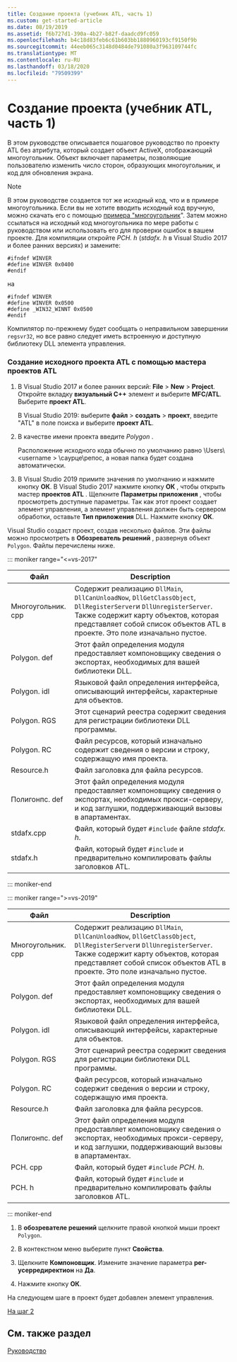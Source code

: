 ```yaml
---
title: Создание проекта (учебник ATL, часть 1)
ms.custom: get-started-article
ms.date: 08/19/2019
ms.assetid: f6b727d1-390a-4b27-b82f-daadcd9fc059
ms.openlocfilehash: b4c18d83feb6c61b603bb1880960193cf9150f9b
ms.sourcegitcommit: 44eeb065c3148d0484de791080a3f963109744fc
ms.translationtype: MT
ms.contentlocale: ru-RU
ms.lasthandoff: 03/18/2020
ms.locfileid: "79509399"
---
```

# <a name="creating-the-project-atl-tutorial-part-1"></a>Создание проекта (учебник ATL, часть 1)

В этом руководстве описывается пошаговое руководство по проекту ATL без атрибута, который создает объект ActiveX, отображающий многоугольник. Объект включает параметры, позволяющие пользователю изменить число сторон, образующих многоугольник, и код для обновления экрана.

> [!NOTE]
> В этом руководстве создается тот же исходный код, что и в примере многоугольника. Если вы не хотите вводить исходный код вручную, можно скачать его с помощью [примера "многоугольник](https://github.com/Microsoft/VCSamples/tree/master/VC2008Samples/ATL/Controls/Polygon)". Затем можно ссылаться на исходный код многоугольника по мере работы с руководством или использовать его для проверки ошибок в вашем проекте.
> Для компиляции откройте *PCH. h* (*stdafx. h* в Visual Studio 2017 и более ранних версиях) и замените:
>
> ```
> #ifndef WINVER
> #define WINVER 0x0400
> #endif
> ```
>
> на
>
> ```
> #ifndef WINVER
> #define WINVER 0x0500
> #define _WIN32_WINNT 0x0500
> #endif
> ```
>
> Компилятор по-прежнему будет сообщать о неправильном завершении `regsvr32`, но все равно следует иметь встроенную и доступную библиотеку DLL элемента управления.

### <a name="to-create-the-initial-atl-project-using-the-atl-project-wizard"></a>Создание исходного проекта ATL с помощью мастера проектов ATL

1. В Visual Studio 2017 и более ранних версий: **File** > **New** > **Project**. Откройте вкладку **визуальный C++**  элемент и выберите **MFC/ATL**. Выберите **проект ATL**.

   В Visual Studio 2019: выберите **файл** > **создать** > **проект**, введите "ATL" в поле поиска и выберите **проект ATL**.

1. В качестве имени проекта введите *Polygon* .

    Расположение исходного кода обычно по умолчанию равно \Users\\\<username > \саурце\репос, а новая папка будет создана автоматически.

1. В Visual Studio 2019 примите значения по умолчанию и нажмите кнопку **ОК**. 
   В Visual Studio 2017 нажмите кнопку **ОК** , чтобы открыть мастер **проектов ATL** . Щелкните **Параметры приложения** , чтобы просмотреть доступные параметры. Так как этот проект создает элемент управления, а элемент управления должен быть сервером обработки, оставьте **Тип приложения** DLL. Нажмите кнопку **ОК**.

Visual Studio создаст проект, создав несколько файлов. Эти файлы можно просмотреть в **Обозреватель решений** , развернув объект `Polygon`. Файлы перечислены ниже.

::: moniker range="<=vs-2017"

|Файл|Description|
|----------|-----------------|
|Многоугольник. cpp|Содержит реализацию `DllMain`, `DllCanUnloadNow`, `DllGetClassObject`, `DllRegisterServer`и `DllUnregisterServer`. Также содержит карту объектов, которая представляет собой список объектов ATL в проекте. Это поле изначально пустое.|
|Polygon. def|Этот файл определения модуля предоставляет компоновщику сведения о экспортах, необходимых для вашей библиотеки DLL.|
|Polygon. idl|Языковой файл определения интерфейса, описывающий интерфейсы, характерные для объектов.|
|Polygon. RGS|Этот сценарий реестра содержит сведения для регистрации библиотеки DLL программы.|
|Polygon. RC|Файл ресурсов, который изначально содержит сведения о версии и строку, содержащую имя проекта.|
|Resource.h|Файл заголовка для файла ресурсов.|
|Полигонпс. def|Этот файл определения модуля предоставляет компоновщику сведения о экспортах, необходимых прокси-серверу, и код заглушки, поддерживающий вызовы в апартаментах.|
|stdafx.cpp|Файл, который будет `#include` файле *stdafx. h*.|
|stdafx.h|Файл, который будет `#include` и предварительно компилировать файлы заголовков ATL.|

::: moniker-end

::: moniker range=">=vs-2019"

|Файл|Description|
|----------|-----------------|
|Многоугольник. cpp|Содержит реализацию `DllMain`, `DllCanUnloadNow`, `DllGetClassObject`, `DllRegisterServer`и `DllUnregisterServer`. Также содержит карту объектов, которая представляет собой список объектов ATL в проекте. Это поле изначально пустое.|
|Polygon. def|Этот файл определения модуля предоставляет компоновщику сведения о экспортах, необходимых для вашей библиотеки DLL.|
|Polygon. idl|Языковой файл определения интерфейса, описывающий интерфейсы, характерные для объектов.|
|Polygon. RGS|Этот сценарий реестра содержит сведения для регистрации библиотеки DLL программы.|
|Polygon. RC|Файл ресурсов, который изначально содержит сведения о версии и строку, содержащую имя проекта.|
|Resource.h|Файл заголовка для файла ресурсов.|
|Полигонпс. def|Этот файл определения модуля предоставляет компоновщику сведения о экспортах, необходимых прокси-серверу, и код заглушки, поддерживающий вызовы в апартаментах.|
|PCH. cpp|Файл, который будет `#include` *PCH. h*.|
|PCH. h|Файл, который будет `#include` и предварительно компилировать файлы заголовков ATL.|

::: moniker-end

1. В **обозревателе решений** щелкните правой кнопкой мыши проект `Polygon`.

1. В контекстном меню выберите пункт **Свойства**.

1. Щелкните **Компоновщик**. Измените значение параметра **per-усерредиректион** на **Да**.

1. Нажмите кнопку **ОК**.

На следующем шаге в проект будет добавлен элемент управления.

[На шаг 2](../atl/adding-a-control-atl-tutorial-part-2.md)

## <a name="see-also"></a>См. также раздел

[Руководство](../atl/active-template-library-atl-tutorial.md)
